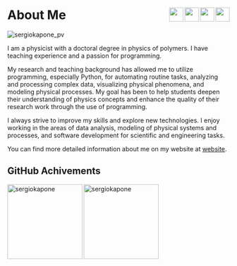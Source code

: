 # About Me <img align="right" width="32px" src="https://cdn.jsdelivr.net/gh/devicons/devicon/icons/javascript/javascript-original.svg"/>  <img align="right" width="32px"  src="https://cdn.jsdelivr.net/gh/devicons/devicon/icons/react/react-original.svg"/>  <img align="right"  width="32px" src="https://cdn.jsdelivr.net/gh/devicons/devicon/icons/vscode/vscode-original.svg"/> <img align="right" width="32px" src="https://cdn.jsdelivr.net/gh/devicons/devicon/icons/html5/html5-original.svg"/>

<p align="left"> <img src="https://komarev.com/ghpvc/?username=sergiokapone&label=Profile%20views&color=0e75b6&style=plastic" alt="sergiokapone_pv" /> </p>

I am a physicist with a doctoral degree in physics of polymers. I have teaching experience and a passion for programming. 

My research and teaching background has allowed me to utilize programming, especially Python, for automating routine tasks, analyzing and processing complex data, visualizing physical phenomena, and modeling physical processes. 
My goal has been to help students deepen their understanding of physics concepts and enhance the quality of their research work through the use of programming.

I always strive to improve my skills and explore new technologies. 
I enjoy working in the areas of data analysis, modeling of physical systems and processes, and software development for scientific and engineering tasks.

You can find more detailed information about me on my website at [website](https://sergiokapone.github.io/).

## GitHub Achivements

<p><img align="left" src="https://github-readme-stats.vercel.app/api/top-langs?username=sergiokapone&show_icons=true&theme=radical&locale=en&hide_progress=true" alt="sergiokapone"height="170" /></p>
<p><img align="center" src="https://github-readme-stats.vercel.app/api?username=sergiokapone&show_icons=true&theme=radical" alt="sergiokapone" height="170"/></p>

